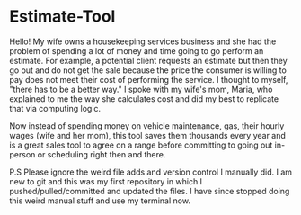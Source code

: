 # Estimate-Tool
Hello! My wife owns a housekeeping services business and she had the problem of spending a lot of money and time going to go perform an estimate. For example, a potential client requests an estimate but then they go out and do not get the sale because the price the consumer is willing to pay does not meet their cost of performing the service. I thought to myself, "there has to be a better way." I spoke with my wife's mom, Maria, who explained to me the way she calculates cost and did my best to replicate that via computing logic.

Now instead of spending money on vehicle maintenance, gas, their hourly wages (wife and her mom), this tool saves them thousands every year and is a great sales tool to agree on a range before committing to going out in-person or scheduling right then and there.

P.S Please ignore the weird file adds and version control I manually did. I am new to git and this was my first repository in which I pushed/pulled/committed and updated the files. I have since stopped doing this weird manual stuff and use my terminal now.
